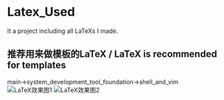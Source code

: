 # Latex_Used
It a project including all LaTeXs I made.

## 推荐用来做模板的LaTeX / LaTeX is recommended for templates
main->system_development_tool_foundation->shell_and_vim
![LaTeX效果图1](https://img.fastmirror.net/s/2025/09/05/68ba7f415490a.png)
![LaTeX效果图2](https://img.fastmirror.net/s/2025/09/05/68ba7f64b5fde.png)
